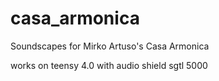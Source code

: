 # casa_armonica
Soundscapes for Mirko Artuso's Casa Armonica

works on teensy 4.0
with audio shield sgtl 5000
